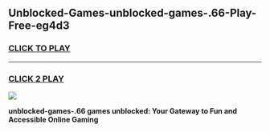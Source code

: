 
## Unblocked-Games-unblocked-games-.66-Play-Free-eg4d3
<h3>
<a href="https://premium76.site?title=unblocked-games-.66&ref=23A">CLICK TO PLAY</a></h3>
<hr>

<h3>
<a href="https://premium76.site?title=unblocked-games-.66&ref=23A">CLICK 2 PLAY</a>
  
</h3>

<a href="https://premium76.site?title=unblocked-games-.66&ref=23A"><img src="https://clearcache.store/games.png"></a>


**unblocked-games-.66 games unblocked: Your Gateway to Fun and Accessible Online Gaming**
